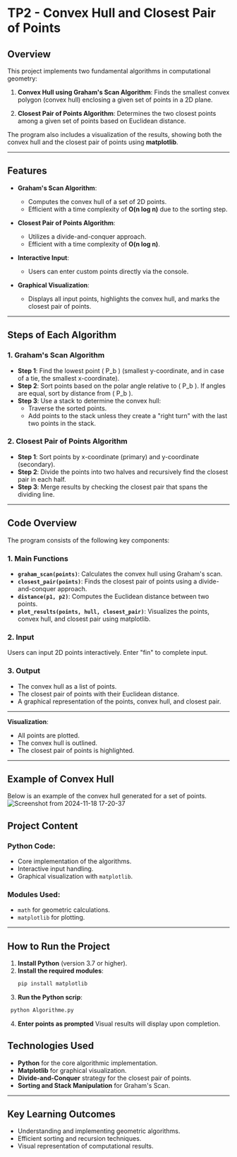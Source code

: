 # TP2 - Convex Hull and Closest Pair of Points

## Overview

This project implements two fundamental algorithms in computational geometry:

1. **Convex Hull using Graham's Scan Algorithm**: Finds the smallest convex polygon (convex hull) enclosing a given set of points in a 2D plane.
   
2. **Closest Pair of Points Algorithm**: Determines the two closest points among a given set of points based on Euclidean distance.

The program also includes a visualization of the results, showing both the convex hull and the closest pair of points using **matplotlib**.

---

## Features

- **Graham's Scan Algorithm**:
  - Computes the convex hull of a set of 2D points.
  - Efficient with a time complexity of **O(n log n)** due to the sorting step.
  
- **Closest Pair of Points Algorithm**:
  - Utilizes a divide-and-conquer approach.
  - Efficient with a time complexity of **O(n log n)**.

- **Interactive Input**:
  - Users can enter custom points directly via the console.

- **Graphical Visualization**:
  - Displays all input points, highlights the convex hull, and marks the closest pair of points.

---

## Steps of Each Algorithm

### **1. Graham's Scan Algorithm**
- **Step 1**: Find the lowest point \( P_b \) (smallest y-coordinate, and in case of a tie, the smallest x-coordinate).
- **Step 2**: Sort points based on the polar angle relative to \( P_b \). If angles are equal, sort by distance from \( P_b \).
- **Step 3**: Use a stack to determine the convex hull:
  - Traverse the sorted points.
  - Add points to the stack unless they create a "right turn" with the last two points in the stack.

### **2. Closest Pair of Points Algorithm**
- **Step 1**: Sort points by x-coordinate (primary) and y-coordinate (secondary).
- **Step 2**: Divide the points into two halves and recursively find the closest pair in each half.
- **Step 3**: Merge results by checking the closest pair that spans the dividing line.

---

## Code Overview

The program consists of the following key components:

### **1. Main Functions**
- **`graham_scan(points)`**: Calculates the convex hull using Graham's scan.
- **`closest_pair(points)`**: Finds the closest pair of points using a divide-and-conquer approach.
- **`distance(p1, p2)`**: Computes the Euclidean distance between two points.
- **`plot_results(points, hull, closest_pair)`**: Visualizes the points, convex hull, and closest pair using matplotlib.

### **2. Input**
Users can input 2D points interactively. Enter "fin" to complete input.

### **3. Output**
- The convex hull as a list of points.
- The closest pair of points with their Euclidean distance.
- A graphical representation of the points, convex hull, and closest pair.

---


**Visualization**:
- All points are plotted.
- The convex hull is outlined.
- The closest pair of points is highlighted.

---

## Example of Convex Hull

Below is an example of the convex hull generated for a set of points.
![Screenshot from 2024-11-18 17-20-37](https://github.com/user-attachments/assets/cc107270-3320-4e3c-b3df-8211af3fcafb)


## Project Content

### Python Code:
- Core implementation of the algorithms.
- Interactive input handling.
- Graphical visualization with `matplotlib`.

### Modules Used:
- `math` for geometric calculations.
- `matplotlib` for plotting.

---

## How to Run the Project

1. **Install Python** (version 3.7 or higher).
2. **Install the required modules**:
   ```bash
   pip install matplotlib
   ```
3. **Run the Python scrip**:
  ```bash
   python Algorithme.py
   ```
4. **Enter points as prompted** Visual results will display upon completion.

## Technologies Used

- **Python** for the core algorithmic implementation.
- **Matplotlib** for graphical visualization.
- **Divide-and-Conquer** strategy for the closest pair of points.
- **Sorting and Stack Manipulation** for Graham's Scan.

---

## Key Learning Outcomes

- Understanding and implementing geometric algorithms.
- Efficient sorting and recursion techniques.
- Visual representation of computational results.


